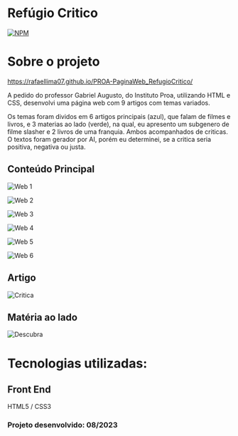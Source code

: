 # Refúgio Critico
[![NPM](https://img.shields.io/npm/l/react)](https://github.com/RafaelLima07/RafaelLima07.github.io-PROA-PaginaWeb-Refugio-Critico/blob/main/LICENSE) 

# Sobre o projeto

https://rafaellima07.github.io/PROA-PaginaWeb_RefugioCritico/

A pedido do professor Gabriel Augusto, do Instituto Proa, utilizando HTML e CSS, desenvolvi uma página web com 9 artigos com temas variados.

Os temas foram dividos em 6 artigos principais (azul), que falam de filmes e livros, e 3 materias ao lado (verde), na qual, eu apresento um subgenero de filme slasher e 2 livros de uma franquia. Ambos acompanhados de criticas. O textos foram gerador por AI, porém eu determinei, se a critica seria positiva, negativa ou justa. 

## Conteúdo Principal
![Web 1](https://github.com/RafaelLima07/PROA-PaginaWeb_RefugioCritico/blob/main/Assets/Principal-1.png)

![Web 2](https://github.com/RafaelLima07/PROA-PaginaWeb_RefugioCritico/blob/main/Assets/Principal-2.png)

![Web 3](https://github.com/RafaelLima07/PROA-PaginaWeb_RefugioCritico/blob/main/Assets/Principal-3.png)

![Web 4](https://github.com/RafaelLima07/PROA-PaginaWeb_RefugioCritico/blob/main/Assets/Principal-4.png)

![Web 5](https://github.com/RafaelLima07/PROA-PaginaWeb_RefugioCritico/blob/main/Assets/Principal-5.png)

![Web 6](https://github.com/RafaelLima07/PROA-PaginaWeb_RefugioCritico/blob/main/Assets/Principal-6.png)

## Artigo
![Critica](https://github.com/RafaelLima07/PROA-PaginaWeb_RefugioCritico/blob/main/Assets/Artigo.png)

## Matéria ao lado
![Descubra](https://github.com/RafaelLima07/PROA-PaginaWeb_RefugioCritico/blob/main/Assets/Aside.png)

# Tecnologias utilizadas:
## Front End
HTML5 / CSS3

### Projeto desenvolvido: 08/2023
